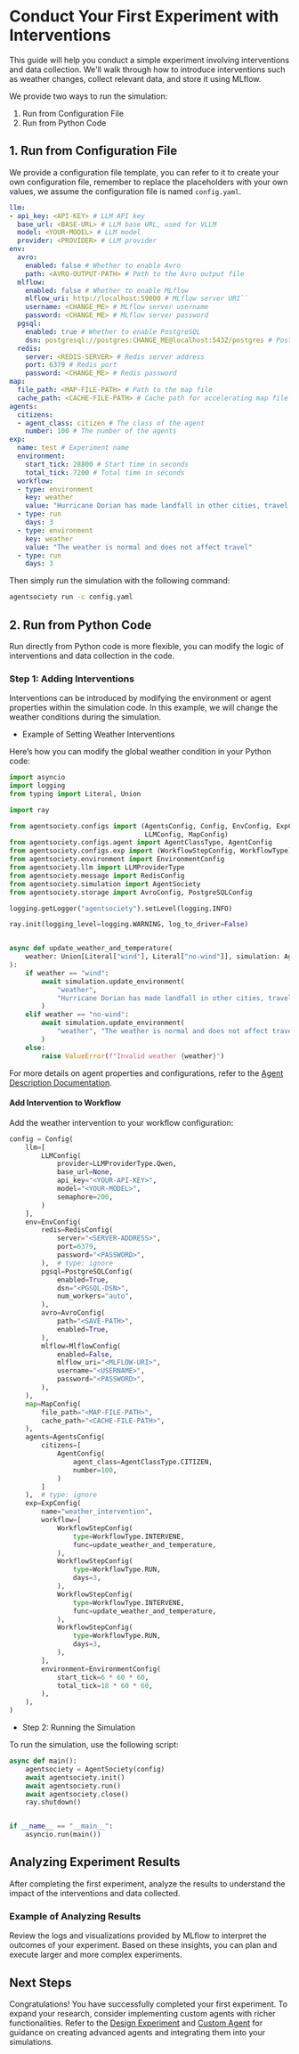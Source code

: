 # Conduct Your First Experiment with Interventions

This guide will help you conduct a simple experiment involving interventions and data collection. We'll walk through how to introduce interventions such as weather changes, collect relevant data, and store it using MLflow.

We provide two ways to run the simulation:

1. Run from Configuration File
2. Run from Python Code

## 1. Run from Configuration File

We provide a configuration file template, you can refer to it to create your own configuration file, remember to replace the placeholders with your own values, we assume the configuration file is named `config.yaml`.

```yaml
llm:
- api_key: <API-KEY> # LLM API key
  base_url: <BASE-URL> # LLM base URL, used for VLLM
  model: <YOUR-MODEL> # LLM model
  provider: <PROVIDER> # LLM provider
env:
  avro:
    enabled: false # Whether to enable Avro
    path: <AVRO-OUTPUT-PATH> # Path to the Avro output file
  mlflow:
    enabled: false # Whether to enable MLflow
    mlflow_uri: http://localhost:59000 # MLflow server URI``
    username: <CHANGE_ME> # MLflow server username
    password: <CHANGE_ME> # MLflow server password
  pgsql:
    enabled: true # Whether to enable PostgreSQL
    dsn: postgresql://postgres:CHANGE_ME@localhost:5432/postgres # PostgreSQL connection string
  redis:
    server: <REDIS-SERVER> # Redis server address
    port: 6379 # Redis port
    password: <CHANGE_ME> # Redis password
map:
  file_path: <MAP-FILE-PATH> # Path to the map file
  cache_path: <CACHE-FILE-PATH> # Cache path for accelerating map file loading
agents:
  citizens:
  - agent_class: citizen # The class of the agent
    number: 100 # The number of the agents
exp:
  name: test # Experiment name
  environment:
    start_tick: 28800 # Start time in seconds
    total_tick: 7200 # Total time in seconds
  workflow:
  - type: environment
    key: weather
    value: "Hurricane Dorian has made landfall in other cities, travel is slightly affected, and winds can be felt"
  - type: run
    days: 3
  - type: environment
    key: weather
    value: "The weather is normal and does not affect travel"
  - type: run
    days: 3
```
Then simply run the simulation with the following command:

```bash
agentsociety run -c config.yaml
```


## 2. Run from Python Code

Run directly from Python code is more flexible, you can modify the logic of interventions and data collection in the code.

### Step 1: Adding Interventions

Interventions can be introduced by modifying the environment or agent properties within the simulation code. In this example, we will change the weather conditions during the simulation.

- Example of Setting Weather Interventions

Here’s how you can modify the global weather condition in your Python code:

```python
import asyncio
import logging
from typing import Literal, Union

import ray

from agentsociety.configs import (AgentsConfig, Config, EnvConfig, ExpConfig,
                                  LLMConfig, MapConfig)
from agentsociety.configs.agent import AgentClassType, AgentConfig
from agentsociety.configs.exp import (WorkflowStepConfig, WorkflowType)
from agentsociety.environment import EnvironmentConfig
from agentsociety.llm import LLMProviderType
from agentsociety.message import RedisConfig
from agentsociety.simulation import AgentSociety
from agentsociety.storage import AvroConfig, PostgreSQLConfig

logging.getLogger("agentsociety").setLevel(logging.INFO)

ray.init(logging_level=logging.WARNING, log_to_driver=False)


async def update_weather_and_temperature(
    weather: Union[Literal["wind"], Literal["no-wind"]], simulation: AgentSociety
):
    if weather == "wind":
        await simulation.update_environment(
            "weather",
            "Hurricane Dorian has made landfall in other cities, travel is slightly affected, and winds can be felt",
        )
    elif weather == "no-wind":
        await simulation.update_environment(
            "weather", "The weather is normal and does not affect travel"
        )
    else:
        raise ValueError(f"Invalid weather {weather}")
```

For more details on agent properties and configurations, refer to the [Agent Description Documentation](../05-custom-agents/01-concept.md).

#### Add Intervention to Workflow

Add the weather intervention to your workflow configuration:

```python
config = Config(
    llm=[
        LLMConfig(
            provider=LLMProviderType.Qwen,
            base_url=None,
            api_key="<YOUR-API-KEY>",
            model="<YOUR-MODEL>",
            semaphore=200,
        )
    ],
    env=EnvConfig(
        redis=RedisConfig(
            server="<SERVER-ADDRESS>",
            port=6379,
            password="<PASSWORD>",
        ),  # type: ignore
        pgsql=PostgreSQLConfig(
            enabled=True,
            dsn="<PGSQL-DSN>",
            num_workers="auto",
        ),
        avro=AvroConfig(
            path="<SAVE-PATH>",
            enabled=True,
        ),
        mlflow=MlflowConfig(
            enabled=False,
            mlflow_uri="<MLFLOW-URI>",
            username="<USERNAME>",
            password="<PASSWORD>",
        ),
    ),
    map=MapConfig(
        file_path="<MAP-FILE-PATH>",
        cache_path="<CACHE-FILE-PATH>",
    ),
    agents=AgentsConfig(
        citizens=[
            AgentConfig(
                agent_class=AgentClassType.CITIZEN,
                number=100,
            )
        ]
    ),  # type: ignore
    exp=ExpConfig(
        name="weather_intervention",
        workflow=[
            WorkflowStepConfig(
                type=WorkflowType.INTERVENE,
                func=update_weather_and_temperature,
            ),
            WorkflowStepConfig(
                type=WorkflowType.RUN,
                days=3,
            ),
            WorkflowStepConfig(
                type=WorkflowType.INTERVENE,
                func=update_weather_and_temperature,
            ),
            WorkflowStepConfig(
                type=WorkflowType.RUN,
                days=3,
            ),
        ],
        environment=EnvironmentConfig(
            start_tick=6 * 60 * 60,
            total_tick=18 * 60 * 60,
        ),
    ),
)

```


- Step 2: Running the Simulation

To run the simulation, use the following script:

```python
async def main():
    agentsociety = AgentSociety(config)
    await agentsociety.init()
    await agentsociety.run()
    await agentsociety.close()
    ray.shutdown()


if __name__ == "__main__":
    asyncio.run(main())
```

## Analyzing Experiment Results

After completing the first experiment, analyze the results to understand the impact of the interventions and data collected.

### Example of Analyzing Results

Review the logs and visualizations provided by MLflow to interpret the outcomes of your experiment. Based on these insights, you can plan and execute larger and more complex experiments.

## Next Steps

Congratulations! You have successfully completed your first experiment. To expand your research, consider implementing custom agents with richer functionalities. Refer to the [Design Experiment](../04-experiment-design/index.md) and [Custom Agent](../05-custom-agents/index.md) for guidance on creating advanced agents and integrating them into your simulations.
